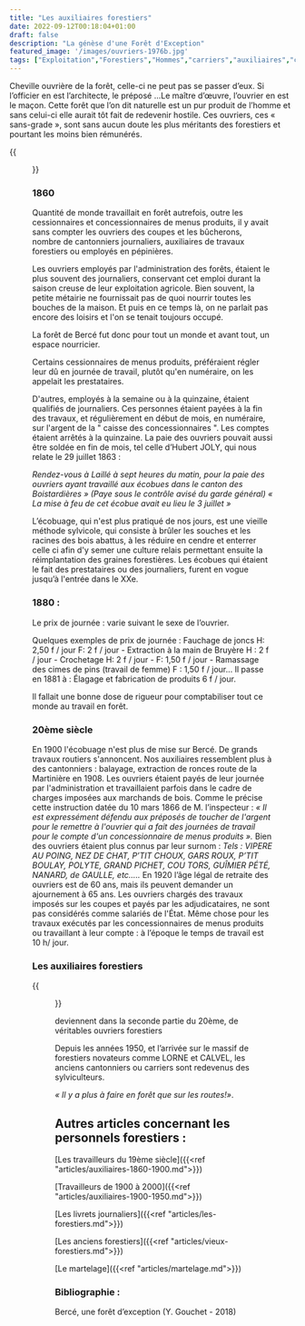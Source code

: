 ```yaml
---
title: "Les auxiliaires forestiers"
date: 2022-09-12T00:18:04+01:00
draft: false
description: "La génèse d'une Forêt d'Exception"
featured_image: '/images/ouvriers-1976b.jpg'
tags: ["Exploitation","Forestiers","Hommes","carriers","auxiliaires","cantonnier","tacherons"]
---
```


Cheville ouvrière de la forêt, celle-ci ne peut pas se passer d’eux. 
Si l’officier en est l’architecte, le préposé ...Le maître d’œuvre, l’ouvrier en est le maçon. 
Cette forêt que l’on dit naturelle est un pur produit de l’homme et sans celui-ci elle aurait tôt fait de redevenir hostile. Ces ouvriers, ces « sans-grade », sont sans aucun doute les plus méritants des forestiers et pourtant les moins bien rémunérés.

{{<figure src="/images/articles/1860.jpg" title="Tacherons forestiers du 18e siècle en dégagement de jeunes chênes">}}

### 1860 

Quantité de monde travaillait en forêt autrefois, outre les cessionnaires et concessionnaires de menus produits, il y avait sans compter les ouvriers des coupes et les bûcherons, nombre de cantonniers journaliers, auxiliaires de travaux forestiers ou employés en pépinières.

Les ouvriers employés par l'administration des forêts, étaient le plus souvent des journaliers, conservant cet emploi durant la saison creuse de leur exploitation agricole. Bien souvent, la petite métairie ne fournissait pas de quoi nourrir toutes les bouches de la maison. Et puis en ce temps là, on ne parlait pas encore des loisirs et l'on se tenait toujours occupé.

La forêt de Bercé fut donc pour tout un monde et avant tout, un espace nourricier. 

Certains cessionnaires de menus produits, préféraient régler leur dû en journée de travail, plutôt qu'en numéraire, on les appelait les prestataires. 

D'autres, employés à la semaine ou à la quinzaine, étaient qualifiés de journaliers. 
Ces personnes étaient payées à la fin des travaux, et régulièrement en début de mois,
en numéraire, sur l'argent de la " caisse des concessionnaires ". 
Les comptes étaient arrêtés à la quinzaine. La paie des ouvriers 
pouvait aussi être soldée en fin de mois, tel celle d’Hubert JOLY, 
qui nous relate le 29 juillet 1863 :

*Rendez-vous à Laillé à sept heures du matin, pour la paie des ouvriers
ayant travaillé aux écobues  dans le canton des Boistardières » 
(Paye sous le contrôle avisé du garde général)
« La mise à feu de cet écobue avait eu lieu le 3 juillet »* 

L’écobuage, qui n'est plus pratiqué de nos jours, est une vieille 
méthode sylvicole, qui consiste à brûler les souches et les racines 
des bois abattus, à les réduire en cendre et enterrer celle ci afin 
d'y semer une culture relais permettant ensuite la réimplantation des
graines forestières. Les écobues qui étaient le fait des prestataires 
ou des journaliers, furent en vogue jusqu’à l'entrée dans le XXe.

### 1880 : 

Le prix de journée : varie suivant le sexe de l’ouvrier. 

Quelques exemples de prix de journée : 
Fauchage de joncs H: 2,50 f / jour F: 2 f / jour -
Extraction à la main de Bruyère H : 2 f / jour - 
Crochetage H: 2 f / jour - F: 1,50 f / jour - 
Ramassage des cimes de pins (travail de femme) F : 1,50 f / jour… 
Il passe en 1881 à : Élagage et fabrication de produits 6 f / jour. 

Il fallait une bonne dose de rigueur pour comptabiliser tout ce monde au travail en forêt. 

### 20ème siècle

En 1900 l'écobuage n'est plus de mise sur Bercé. De grands travaux routiers s'annoncent. 
Nos auxiliaires ressemblent plus à des cantonniers : balayage, extraction de ronces route de la Martinière en 1908. Les ouvriers étaient payés de leur journée par l'administration et travaillaient parfois dans le cadre de charges imposées aux marchands de bois. Comme le précise cette instruction datée du 10 mars 1866 de M. l’inspecteur : 
          *« Il est expressément défendu aux préposés de toucher de l'argent pour le remettre à l'ouvrier     qui a fait des journées de travail pour le compte d'un concessionnaire de menus produits ».* 
Bien des ouvriers étaient plus connus par leur surnom : 
*Tels : VIPERE AU POING, NEZ DE CHAT, P’TIT CHOUX, GARS ROUX, P’TIT BOULAY, POLYTE, GRAND PICHET, COU TORS, GUÎMIER PÉTÉ, NANARD, de GAULLE, etc…..* 
En 1920 l’âge légal de retraite des ouvriers est de 60 ans, mais ils peuvent demander un ajournement à 65 ans. 
Les ouvriers chargés des travaux imposés sur les coupes et payés par les adjudicataires, ne sont pas considérés comme salariés de l'État. Même chose pour les travaux exécutés par les concessionnaires de menus produits ou travaillant à leur compte : à l’époque le temps de travail est 10 h/ jour.

### Les auxiliaires forestiers

{{<figure src="/images/articles/4ouvriers.jpg" title="Auxilliaires forestiers en pause à la pépinière">}}

deviennent dans la seconde partie du 20ème, de véritables ouvriers forestiers

Depuis les années 1950, et l’arrivée sur le massif de forestiers novateurs comme LORNE et CALVEL, les anciens cantonniers ou carriers sont redevenus des sylviculteurs. 

*« Il y a plus à faire en forêt que sur les routes!»*.



## Autres articles concernant les personnels forestiers : ## 


[Les travailleurs du 19ème siècle]({{<ref "articles/auxiliaires-1860-1900.md">}})

[Travailleurs de 1900 à 2000]({{<ref "articles/auxiliaires-1900-1950.md">}})

[Les livrets journaliers]({{<ref "articles/les-forestiers.md">}})

[Les anciens forestiers]({{<ref "articles/vieux-forestiers.md">}})

[Le martelage]({{<ref "articles/martelage.md">}})

### Bibliographie : 

Bercé, une forêt d’exception (Y. Gouchet - 2018)

